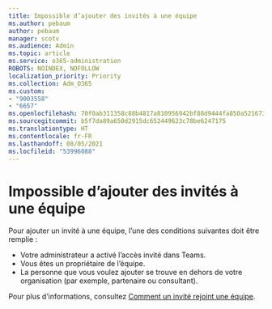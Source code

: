 ```yaml
---
title: Impossible d’ajouter des invités à une équipe
ms.author: pebaum
author: pebaum
manager: scotv
ms.audience: Admin
ms.topic: article
ms.service: o365-administration
ROBOTS: NOINDEX, NOFOLLOW
localization_priority: Priority
ms.collection: Adm_O365
ms.custom:
- "9003558"
- "6657"
ms.openlocfilehash: 70f0ab311358c88b4817a810956942bf88d9444fa850a5216736eb657189d5a5
ms.sourcegitcommit: b5f7da89a650d2915dc652449623c78be6247175
ms.translationtype: HT
ms.contentlocale: fr-FR
ms.lasthandoff: 08/05/2021
ms.locfileid: "53996088"
---
```

# <a name="cant-add-guests-to-a-team"></a>Impossible d’ajouter des invités à une équipe

Pour ajouter un invité à une équipe, l’une des conditions suivantes doit être remplie :  

- Votre administrateur a activé l’accès invité dans Teams.
- Vous êtes un propriétaire de l’équipe.
- La personne que vous voulez ajouter se trouve en dehors de votre organisation (par exemple, partenaire ou consultant).

Pour plus d’informations, consultez [Comment un invité rejoint une équipe](https://docs.microsoft.com/MicrosoftTeams/guest-joins).